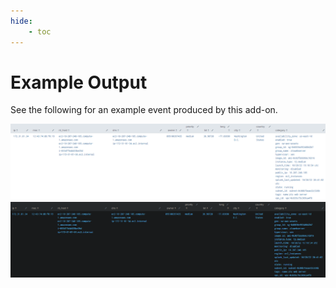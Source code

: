 ```yaml
---
hide:
    - toc
---
```


# Example Output

See the following for an example event produced by this add-on.

![SA-AwsAssets Example](/assets/sa-aws-example-light.png#only-light)
![SA-AwsAssets Example](/assets/sa-aws-example-dark.png#only-dark)
